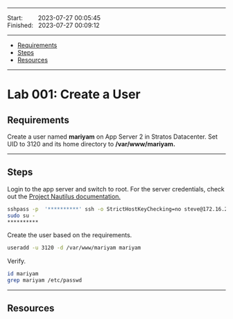 
------------------------------

Start: &nbsp;&nbsp;&nbsp;&nbsp;&nbsp;&nbsp;&nbsp;&nbsp;2023-07-27 00:05:45  
Finished: &nbsp;&nbsp;2023-07-27 00:09:12

------------------------------

- [Requirements](#requirements)
- [Steps](#steps)
- [Resources](#resources)

------------------------------

# Lab 001: Create a User

## Requirements

Create a user named **mariyam** on App Server 2 in Stratos Datacenter.
Set UID to 3120 and its home directory to **/var/www/mariyam.**

------------------------------

## Steps


Login to the app server and switch to root. For the server credentials, check out the [Project Nautilus documentation.](https://kodekloudhub.github.io/kodekloud-engineer/docs/projects/nautilus)


```bash
sshpass -p  '**********' ssh -o StrictHostKeyChecking=no steve@172.16.238.11
sudo su -
**********  
```

Create the user based on the requirements.

```bash
useradd -u 3120 -d /var/www/mariyam mariyam 
```

Verify.

```bash
id mariyam
grep mariyam /etc/passwd 
```

------------------------------

## Resources